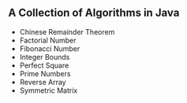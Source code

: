## A Collection of Algorithms in Java
- Chinese Remainder Theorem
- Factorial Number
- Fibonacci Number
- Integer Bounds
- Perfect Square
- Prime Numbers
- Reverse Array
- Symmetric Matrix